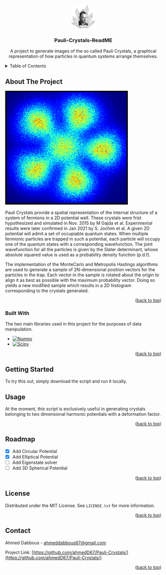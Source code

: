 <!-- Improved compatibility of back to top link: See: https://github.com/othneildrew/Best-README-Template/pull/73 -->
<a name="readme-top"></a>
<!--
*** Thanks for checking out the Best-README-Template. If you have a suggestion
*** that would make this better, please fork the repo and create a pull request
*** or simply open an issue with the tag "enhancement".
*** Don't forget to give the project a star!
*** Thanks again! Now go create something AMAZING! :D
-->



<!-- PROJECT SHIELDS -->
<!--
*** I'm using markdown "reference style" links for readability.
*** Reference links are enclosed in brackets [ ] instead of parentheses ( ).
*** See the bottom of this document for the declaration of the reference variables
*** for contributors-url, forks-url, etc. This is an optional, concise syntax you may use.
*** https://www.markdownguide.org/basic-syntax/#reference-style-links
-->
<!-- PROJECT LOGO -->
<br />
<div align="center">
    <img src="image1.png" alt="Logo" width="80" height="80">

  <h3 align="center">Pauli-Crystals-ReadME</h3>

  <p align="center">
    A project to generate images of the so called Pauli Crystals, a graphical representation of how particles in quantum systems arrange themselves.
  </p>
</div>



<!-- TABLE OF CONTENTS -->
<details>
  <summary>Table of Contents</summary>
  <ol>
    <li>
      <a href="#about-the-project">About The Project</a>
      <ul>
        <li><a href="#built-with">Built With</a></li>
      </ul>
    </li>
    <li><a href="#usage">Usage</a></li>
    <li><a href="#license">License</a></li>
    <li><a href="#contact">Contact</a></li>
  </ol>
</details>



<!-- ABOUT THE PROJECT -->
## About The Project

[![Five Particle Pauli Crystal][N6PauliCrystal]](https://example.com)

Pauli Crystals provide a spatial representation of the internal structure of a system of fermions in a 2D potential well. These crystals were frist hypothesized and simulated in Nov. 2015 by M Gajda et al. Experimental results were later confirmed in Jan 2021 by S. Jochim et al. A given 2D potential will admit a set of occupiable quantum states. When multiple fermionic particles are trapped in such a potential, each particle will occupy one of the quantum states with a corresponding wavefunction. The joint wavefunction for all the particles is given by the Slater determinant, whose absolute squared value is used as a probability density function (p.d.f).

The implementation of the MonteCarlo and Metropolis Hastings algorithms are used to generate a sample of 2N-dimensional position vectors for the particles in the trap. Each vector in the sample is rotated about the origin to align it as best as possible with the maximum probability vector. Doing so yields a new modified sample which results in a 2D histogram corresponding to the crystals generated.

<p align="right">(<a href="#readme-top">back to top</a>)</p>



### Built With

The two main libraries used in this project for the purposes of data manipulation.

* [![Numpy][Numpy-logo]][Numpy-url]
* [![Scipy][SciPy-logo]][SciPy-url]


<p align="right">(<a href="#readme-top">back to top</a>)</p>



<!-- GETTING STARTED -->
## Getting Started

To try this out, simply download the script and run it locally.

## Usage

At the moment, this script is exclusively useful in generating crystals belonging to two dimensional harmonic potentials with a deformation factor.

<p align="right">(<a href="#readme-top">back to top</a>)</p>



<!-- ROADMAP -->
## Roadmap

- [x] Add Circular Potential
- [x] Add Elliptical Potential
- [ ] Add Eigenstate solver
- [ ] Add 3D Spherical Potential

<p align="right">(<a href="#readme-top">back to top</a>)</p>



<!-- LICENSE -->
## License

Distributed under the MIT License. See `LICENSE.txt` for more information.

<p align="right">(<a href="#readme-top">back to top</a>)</p>



<!-- CONTACT -->
## Contact

Ahmed Dabbous - ahmeddabbous67@gmail.com

Project Link: [https://github.com/ahmedD67/Pauli-Crystals/](https://github.com/ahmedD67/Pauli-Crystals/)

<p align="right">(<a href="#readme-top">back to top</a>)</p>


<!-- MARKDOWN LINKS & IMAGES -->
<!-- https://www.markdownguide.org/basic-syntax/#reference-style-links -->
[Numpy-logo]: https://img.shields.io/badge/numpy-%23013243.svg?style=for-the-badge&logo=numpy&logoColor=white
[Numpy-url]: https://numpy.org/
[SciPy-logo]: https://img.shields.io/badge/SciPy-%230C55A5.svg?style=for-the-badge&logo=scipy&logoColor=%white
[SciPy-url]: https://scipy.org/
[N6PauliCrystal]: N5CircularPauli.png
